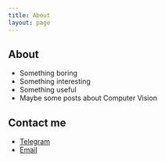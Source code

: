```yaml
---
title: About
layout: page
---
```



## About

- Something boring
- Something interesting
- Something useful
- Maybe some posts about Computer Vision

## Contact me

- [Telegram](https://t.me/rumialunnar)
- [Email](mailto:rumialunnar@gmail.com)

